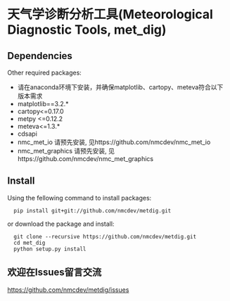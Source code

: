 # 天气学诊断分析工具(Meteorological Diagnostic Tools, met_dig)
## Dependencies
Other required packages:
- 请在anaconda环境下安装，并确保matplotlib、cartopy、meteva符合以下版本需求
- matplotlib==3.2.*
- cartopy<=0.17.0
- metpy <=0.12.2
- meteva<=1.3.*
- cdsapi
- nmc_met_io          请预先安装, 见https://github.com/nmcdev/nmc_met_io
- nmc_met_graphics    请预先安装, 见https://github.com/nmcdev/nmc_met_graphics
## Install
Using the fellowing command to install packages:
```
  pip install git+git://github.com/nmcdev/metdig.git
```

or download the package and install:
```
  git clone --recursive https://github.com/nmcdev/metdig.git
  cd met_dig
  python setup.py install
```

## 欢迎在Issues留言交流
https://github.com/nmcdev/metdig/issues
